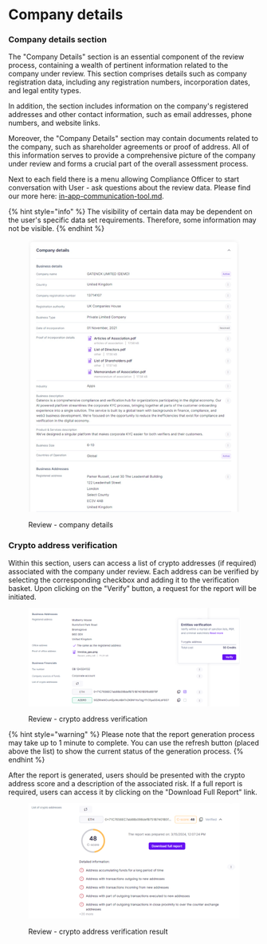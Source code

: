 # Company details

### Company details section

The "Company Details" section is an essential component of the review process, containing a wealth of pertinent information related to the company under review. This section comprises details such as company registration data, including any registration numbers, incorporation dates, and legal entity types.

In addition, the section includes information on the company's registered addresses and other contact information, such as email addresses, phone numbers, and website links.

Moreover, the "Company Details" section may contain documents related to the company, such as  shareholder agreements or proof of address. All of this information serves to provide a comprehensive picture of the company under review and forms a crucial part of the overall assessment process.

Next to each field there is a menu allowing Compliance Officer to start conversation with User - ask questions about the review data. Please find our more here: [in-app-communication-tool.md](in-app-communication-tool.md "mention").

{% hint style="info" %}
The visibility of certain data may be dependent on the user's specific data set requirements. Therefore, some information may not be visible.
{% endhint %}

<figure><img src="../../.gitbook/assets/CC_company_details (1).png" alt="Review - company details"><figcaption><p>Review - company details</p></figcaption></figure>

### Crypto address verification

Within this section, users can access a list of crypto addresses (if required) associated with the company under review. Each address can be verified by selecting the corresponding checkbox and adding it to the verification basket. Upon clicking on the "Verify" button, a request for the report will be initiated.

<figure><img src="../../.gitbook/assets/CC_crypto_address_verification (2).png" alt="Review - crypto address verification"><figcaption><p>Review - crypto address verification</p></figcaption></figure>



{% hint style="warning" %}
Please note that the report generation process may take up to 1 minute to complete.  You can use the refresh button (placed above the list) to show the current status of the generation process.
{% endhint %}

After the report is generated, users should be presented with the crypto address score and a description of the associated risk. If a full report is required, users can access it by clicking on the "Download Full Report" link.

<figure><img src="../../.gitbook/assets/CC_crypto_address_verification_result (2).png" alt="Review - crypto address verification result"><figcaption><p>Review - crypto address verification result</p></figcaption></figure>
